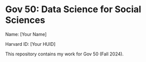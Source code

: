 # Gov 50: Data Science for Social Sciences

Name: [Your Name]

Harvard ID: [Your HUID]

This repository contains my work for Gov 50 (Fall 2024).
